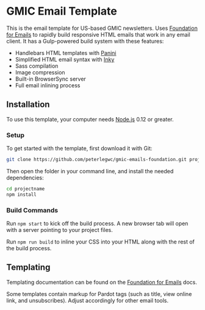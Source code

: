 # GMIC Email Template

This is the email template for US-based GMIC newsletters. Uses [Foundation for Emails](http://foundation.zurb.com/emails) to rapidly build responsive HTML emails that work in any email client. It has a Gulp-powered build system with these features:

- Handlebars HTML templates with [Panini](http://github.com/zurb/panini)
- Simplified HTML email syntax with [Inky](http://github.com/zurb/inky)
- Sass compilation
- Image compression
- Built-in BrowserSync server
- Full email inlining process

## Installation

To use this template, your computer needs [Node.js](https://nodejs.org/en/) 0.12 or greater.

### Setup

To get started with the template, first download it with Git:

```bash
git clone https://github.com/peterlegwc/gmic-emails-foundation.git projectname
```

Then open the folder in your command line, and install the needed dependencies:

```bash
cd projectname
npm install
```

### Build Commands

Run `npm start` to kick off the build process. A new browser tab will open with a server pointing to your project files.

Run `npm run build` to inline your CSS into your HTML along with the rest of the build process.

## Templating

Templating documentation can be found on the [Foundation for Emails](http://foundation.zurb.com/emails/docs/) docs.

Some templates contain markup for Pardot tags (such as title, view online link, and unsubscribes). Adjust accordingly for other email tools.
